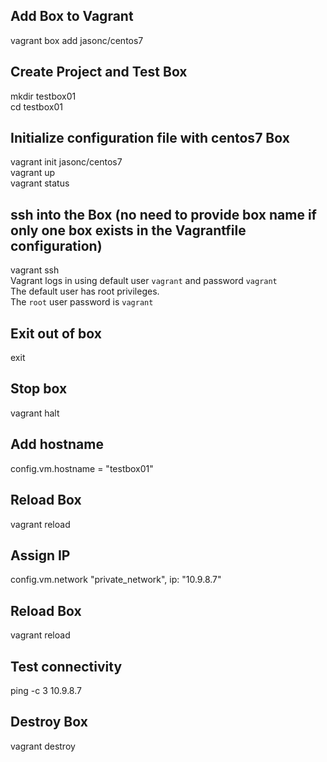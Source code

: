 ## Add Box to Vagrant  
vagrant box add jasonc/centos7

## Create Project and Test Box
mkdir testbox01  
cd testbox01  

## Initialize configuration file with centos7 Box
vagrant init jasonc/centos7  
vagrant up  
vagrant status  

## ssh into the Box (no need to provide box name if only one box exists in the Vagrantfile configuration)  
vagrant ssh  
Vagrant logs in using default user `vagrant` and password `vagrant`  
The default user has root privileges.  
The `root` user password is `vagrant`  

## Exit out of box  
exit  

## Stop box  
vagrant halt  

## Add hostname  
 config.vm.hostname = "testbox01"  

## Reload Box  
vagrant reload  

## Assign IP
config.vm.network "private_network", ip: "10.9.8.7"

## Reload Box  
vagrant reload  

## Test connectivity
ping -c 3 10.9.8.7

## Destroy Box
vagrant destroy